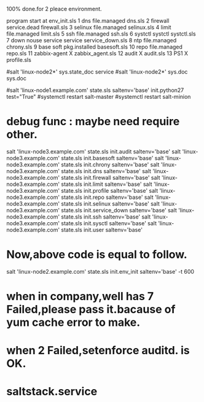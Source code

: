 100% done.for 2 pleace environment.

program start at env_init.sls
1	dns	file.managed	dns.sls
2	firewall	service.dead	firewall.sls
3	selinux	file.managed	selinux.sls
4	limit	file.managed	limit.sls
5	ssh	file.managed	ssh.sls
6	systctl	systctl	systctl.sls
7	down nouse service	service	service_down.sls
8	ntp	file.managed	chrony.sls
9	base soft	pkg.installed	basesoft.sls
10	repo	file.managed	repo.sls
11	zabbix-agent	X	zabbix_agent.sls
12	audit	X	audit.sls
13	PS1	X	profile.sls

#salt 'linux-node2*' sys.state_doc service
#salt 'linux-node2*' sys.doc sys.doc

#salt 'linux-node1.example.com' state.sls saltenv='base' init.python27 test="True"
#systemctl restart salt-master
#systemctl restart salt-minion

# debug func : maybe need require other.
salt 'linux-node3.example.com' state.sls init.audit saltenv='base'
salt 'linux-node3.example.com' state.sls init.basesoft saltenv='base'
salt 'linux-node3.example.com' state.sls init.chrony saltenv='base'
salt 'linux-node3.example.com' state.sls init.dns saltenv='base'
salt 'linux-node3.example.com' state.sls init.firewall saltenv='base'
salt 'linux-node3.example.com' state.sls init.limit saltenv='base'
salt 'linux-node3.example.com' state.sls init.profile saltenv='base'
salt 'linux-node3.example.com' state.sls init.repo saltenv='base'
salt 'linux-node3.example.com' state.sls init.selinux saltenv='base'
salt 'linux-node3.example.com' state.sls init.service_down saltenv='base'
salt 'linux-node3.example.com' state.sls init.ssh saltenv='base'
salt 'linux-node3.example.com' state.sls init.sysctl saltenv='base'
salt 'linux-node3.example.com' state.sls init.user saltenv='base'

# Now,above code is equal to follow.
salt 'linux-node2.example.com' state.sls init.env_init saltenv='base' -t 600
# when in company,well has 7 Failed,please pass it.bacause of yum cache error to make.
# when 2 Failed,setenforce auditd. is OK. 

# saltstack.service
